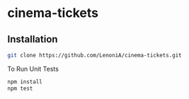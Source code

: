 # cinema-tickets

## Installation
```bash
git clone https://github.com/LenoniA/cinema-tickets.git
```
To Run Unit Tests
```bash
npm install
npm test
```
